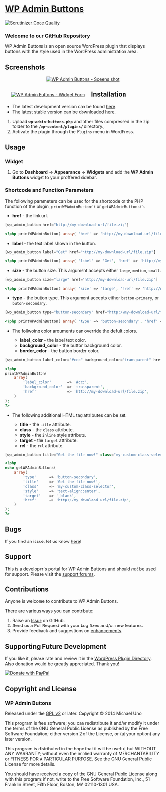 # [WP Admin Buttons](http://wordpress.org/plugins/wp-admin-buttons/) #

[![Scrutinizer Code Quality](https://scrutinizer-ci.com/g/michaeluno/wp-admin-buttons/badges/quality-score.png?b=master)](https://scrutinizer-ci.com/g/michaeluno/wp-admin-buttons/?branch=master)

### Welcome to our GitHub Repository

WP Admin Buttons is an open source WordPress plugin that displays buttons with the style used in the WordPress administration area.

## Screenshots ##

<p align="center">
	<a href="https://lh4.googleusercontent.com/-7WYs1W1Rhjg/VMdb3OawCjI/AAAAAAAAB7A/TGaxL_iaC6c/s0/screen-shot-3.png" title="WP Admin Buttons - Sceens shot">
		<img src="https://lh4.googleusercontent.com/-7WYs1W1Rhjg/VMdb3OawCjI/AAAAAAAAB7A/TGaxL_iaC6c/s480/screen-shot-3.png" alt="WP Admin Buttons - Sceens shot" />
	</a>
</p>

<div style="margin:20px; float:left">
	<a href="https://lh4.googleusercontent.com/-UAvhM8C_ut4/VMdUBXOjOWI/AAAAAAAAB6Y/AzdEUzPVczo/s0/screen-shot-2.png" title="WP Admin Buttons - Widget Form">
		<img src="https://lh4.googleusercontent.com/-UAvhM8C_ut4/VMdUBXOjOWI/AAAAAAAAB6Y/AzdEUzPVczo/s144/screen-shot-2.png" alt="WP Admin Buttons - Widget Form" />
	</a>
</div>    

## Installation ##

- The latest development version can be found [here](https://github.com/michaeluno/wp-admin-buttons/branches). 
- The latest stable version can be downloaded [here](http://downloads.wordpress.org/plugin/wp-admin-buttons.latest-stable.zip).

1. Upload **`wp-admin-buttons.php`** and other files compressed in the zip folder to the **`/wp-content/plugins/`** directory.,
2. Activate the plugin through the `Plugins` menu in WordPress.

## Usage ##

### Widget
1. Go to **Dashboard** -> **Appearance** -> **Widgets** and add the **WP Admin Buttons** widget to your proffered sidebar.

### Shortcode and Function Parameters
The following parameters can be used for the shortcode or the PHP function of the plugin, `printWPAdminButton()` or `getWPAdminButtons()`.

- **href** - the link url.

```php
[wp_admin_button href="http://my-download-url/file.zip"]
```

```php
<?php printWPAdminButton( array( 'href' => 'http://my-download-url/file.zip') ); ?>
```

- **label** - the text label shown in the button.

```php
[wp_admin_button label="Get" href="http://my-download-url/file.zip"]
```

```php
<?php printWPAdminButton( array( 'label' => 'Get', 'href' => 'http://my-download-url/file.zip' ) ); ?>
```

- **size** - the button size. This argument accepts either `large`, `medium`, `small`.

```php
[wp_admin_button size="large" href="http://my-download-url/file.zip"]
```

```php
<?php printWPAdminButton( array( 'size' => 'large', 'href' => 'http://my-download-url/file.zip' ) ); ?>
```

- **type** - the button type. This argument accepts either `button-primary`, or  `buton-secondary`.

```php
[wp_admin_button type="button-secondary" href="http://my-download-url/file.zip"]
```

```php
<?php printWPAdminButton( array( 'type' => 'button-secondary', 'href' => 'http://my-download-url/file.zip' ) ); ?>
```

- The follwoing color arguments can override the defult colors.

    - **label_color** - the label text color.
    - **background_color** - the button background color.
    - **border_color** - the button border color.

```php
[wp_admin_button label_color="#ccc" background_color="transparent" href="http://my-download-url/file.zip"]
```

```php
<?php 
printWPAdminButton(
    array( 
        'label_color'       => '#ccc',
        'background_color'  => 'transparent',
        'href'              => 'http://my-download-url/file.zip',
    )
); 
?>
```

- The following additional HTML tag attributes can be set.

    - **title** - the `title` attribute.
    - **class** - the `class` attribute.
    - **style** - the `inline` style attribute.
    - **target** - the `target` attribute.
    - **rel** - the `rel` attribute.

```php
[wp_admin_button title="Get the file now!" class="my-custom-class-selector" "style="text-align:center;" target="_blank" rel="nofollow" href="http://my-download-url/file.zip"]
```

```php
<?php
echo getWPAdminButtons( 
    array( 
        'type'      => 'button-secondary', 
        'title'     => 'Get the file now!',
        'class'     => 'my-custom-class-selector',
        'style'     => 'text-align:center',
        'target'    => '_blank',
        'href'      => 'http://my-download-url/file.zip',
    )
); 
?>
```

## Bugs ##
If you find an issue, let us know [here](https://github.com/michaeluno/wp-admin-buttons/issues)!

## Support ##
This is a developer's portal for WP Admin Buttons and should _not_ be used for support. Please visit the [support forums](http://wordpress.org/support/plugin/wp-admin-buttons).

## Contributions ##
Anyone is welcome to contribute to WP Admin Buttons.

There are various ways you can contribute:

1. Raise an [Issue](https://github.com/michaeluno/wp-admin-buttons/issues) on GitHub.
2. Send us a Pull Request with your bug fixes and/or new features.
3. Provide feedback and suggestions on [enhancements](https://github.com/michaeluno/wp-admin-buttons/issues?direction=desc&labels=Enhancement&page=1&sort=created&state=open).

## Supporting Future Development ##

If you like it, please rate and review it in the [WordPress Plugin Directory](http://wordpress.org/support/view/plugin-reviews/wp-admin-buttons?filter=5). Also donation would be greatly appreciated. Thank you!

[![Donate with PayPal](https://www.paypal.com/en_US/i/btn/x-click-but04.gif)](http://en.michaeluno.jp/donate) 

## Copyright and License ##

### WP Admin Buttons ###
Released under the [GPL v2](./LICENSE.txt) or later.
Copyright © 2014 Michael Uno

This program is free software; you can redistribute it and/or modify
it under the terms of the GNU General Public License as published by
the Free Software Foundation; either version 2 of the License, or
(at your option) any later version.

This program is distributed in the hope that it will be useful,
but WITHOUT ANY WARRANTY; without even the implied warranty of
MERCHANTABILITY or FITNESS FOR A PARTICULAR PURPOSE.  See the
GNU General Public License for more details.

You should have received a copy of the GNU General Public License along
with this program; if not, write to the Free Software Foundation, Inc.,
51 Franklin Street, Fifth Floor, Boston, MA 02110-1301 USA.